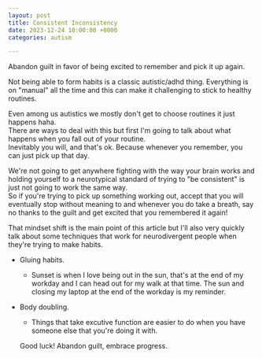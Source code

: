 ```yaml
---
layout: post
title: Consistent Inconsistency
date: 2023-12-24 10:00:00 +0000
categories: autism

---
```

Abandon guilt in favor of being excited to remember and pick it up again.

Not being able to form habits is a classic autistic/adhd thing. Everything is on "manual" all the time and this can make it challenging to stick to healthy routines.

Even among us autistics we mostly don't get to choose routines it just happens haha.  
There are ways to deal with this but first I'm going to talk about what happens when you fall out of your routine.  
Inevitably you will, and that's ok. Because whenever you remember, you can just pick up that day.

We're not going to get anywhere fighting with the way your brain works and holding yourself to a neurotypical standard of trying to "be consistent" is just not going to work the same way.  
So if you're trying to pick up something working out, accept that you will eventually stop without meaning to and whenever you do take a breath, say no thanks to the guilt and get excited that you remembered it again!

That mindset shift is the main point of this article but I'll also very quickly talk about some techniques that work for neurodivergent people when they're trying to make habits. 

- Gluing habits.
  - Sunset is when I love being out in the sun, that's at the end of my workday and I can head out for my walk at that time. The sun and closing my laptop at the end of the workday is my reminder.
- Body doubling.
  - Things that take excutive function are easier to do when you have someone else that you're doing it with.
 
  Good luck! Abandon guilt, embrace progress.
